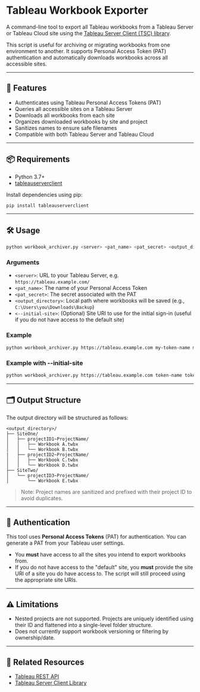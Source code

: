 # Tableau Workbook Exporter

A command-line tool to export all Tableau workbooks from a Tableau Server or Tableau Cloud site using the [Tableau Server Client (TSC) library](https://github.com/tableau/server-client-python).

This script is useful for archiving or migrating workbooks from one environment to another. It supports Personal Access Token (PAT) authentication and automatically downloads workbooks across all accessible sites.

---

## 🚀 Features

- Authenticates using Tableau Personal Access Tokens (PAT)
- Queries all accessible sites on a Tableau Server
- Downloads all workbooks from each site
- Organizes downloaded workbooks by site and project
- Sanitizes names to ensure safe filenames
- Compatible with both Tableau Server and Tableau Cloud

---

## 📦 Requirements

- Python 3.7+
- [tableauserverclient](https://pypi.org/project/tableauserverclient/)

Install dependencies using pip:

```bash
pip install tableauserverclient
```

---

## 🛠 Usage

```bash
python workbook_archiver.py <server> <pat_name> <pat_secret> <output_directory> [--initial-site <site_uri>]

```

### Arguments

- `<server>`: URL to your Tableau Server, e.g. `https://tableau.example.com/`
- `<pat_name>`: The name of your Personal Access Token
- `<pat_secret>`: The secret associated with the PAT
- `<output_directory>`: Local path where workbooks will be saved (e.g., `C:\Users\you\Downloads\Backup`)
- `<--initial-site>`: (Optional) Site URI to use for the initial sign-in (useful if you do not have access to the default site)

### Example

```bash
python workbook_archiver.py https://tableau.example.com my-token-name my-secret "C:\Archive"
```
### Example with --initial-site

```bash
python workbook_archiver.py https://tableau.example.com token-name token-secret "C:\Archive" --initial-site marketing

```

---

## 🗂 Output Structure

The output directory will be structured as follows:

```
<output_directory>/
├── SiteOne/
│   ├── projectID1~ProjectName/
│   │   ├── Workbook A.twbx
│   │   └── Workbook B.twbx
|   ├── projectID2~ProjectName/
│   │   ├── Workbook C.twbx
│   │   └── Workbook D.twbx
├── SiteTwo/
│   └── projectID3~ProjectName/
│       └── Workbook E.twbx
```

> Note: Project names are sanitized and prefixed with their project ID to avoid duplicates.

---

## 🔐 Authentication

This tool uses **Personal Access Tokens** (PAT) for authentication. You can generate a PAT from your Tableau user settings.

- You **must** have access to all the sites you intend to export workbooks from.
- If you do not have access to the "default" site, you **must** provide the site URI of a site you do have access to. The script will still proceed using the appropriate site URIs.

---

## ⚠️ Limitations

- Nested projects are not supported. Projects are uniquely identified using their ID and flattened into a single-level folder structure.
- Does not currently support workbook versioning or filtering by ownership/date.

---

## 🧩 Related Resources

- [Tableau REST API](https://help.tableau.com/current/api/rest_api/en-us/REST/rest_api_ref.htm)
- [Tableau Server Client Library](https://github.com/tableau/server-client-python)
